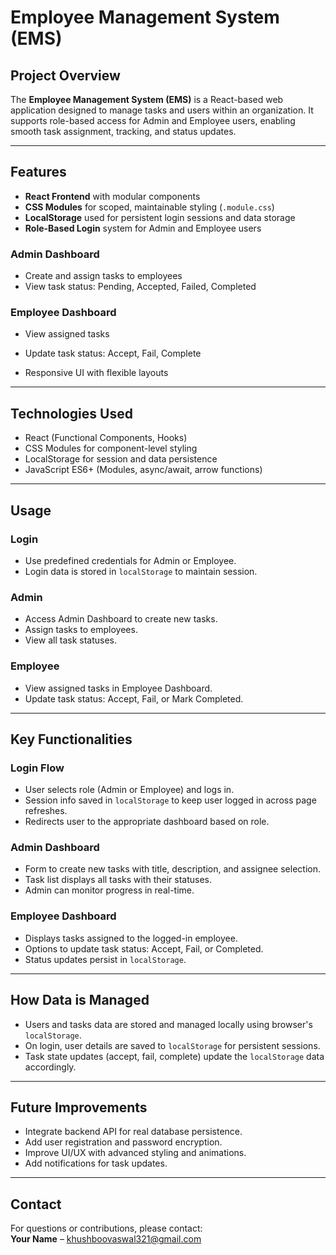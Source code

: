 # Employee Management System (EMS)

## Project Overview

The **Employee Management System (EMS)** is a React-based web application designed to manage tasks and users within an organization. It supports role-based access for Admin and Employee users, enabling smooth task assignment, tracking, and status updates.

---

## Features

- **React Frontend** with modular components  
- **CSS Modules** for scoped, maintainable styling (`.module.css`)  
- **LocalStorage** used for persistent login sessions and data storage  
- **Role-Based Login** system for Admin and Employee users  

### Admin Dashboard
- Create and assign tasks to employees  
- View task status: Pending, Accepted, Failed, Completed  

### Employee Dashboard
- View assigned tasks  
- Update task status: Accept, Fail, Complete  

- Responsive UI with flexible layouts

---

## Technologies Used

- React (Functional Components, Hooks)  
- CSS Modules for component-level styling  
- LocalStorage for session and data persistence  
- JavaScript ES6+ (Modules, async/await, arrow functions)  

---

## Usage

### Login
- Use predefined credentials for Admin or Employee.  
- Login data is stored in `localStorage` to maintain session.

### Admin
- Access Admin Dashboard to create new tasks.  
- Assign tasks to employees.  
- View all task statuses.

### Employee
- View assigned tasks in Employee Dashboard.  
- Update task status: Accept, Fail, or Mark Completed.

---

## Key Functionalities

### Login Flow
- User selects role (Admin or Employee) and logs in.  
- Session info saved in `localStorage` to keep user logged in across page refreshes.  
- Redirects user to the appropriate dashboard based on role.

### Admin Dashboard
- Form to create new tasks with title, description, and assignee selection.  
- Task list displays all tasks with their statuses.  
- Admin can monitor progress in real-time.

### Employee Dashboard
- Displays tasks assigned to the logged-in employee.  
- Options to update task status: Accept, Fail, or Completed.  
- Status updates persist in `localStorage`.

---

## How Data is Managed

- Users and tasks data are stored and managed locally using browser's `localStorage`.  
- On login, user details are saved to `localStorage` for persistent sessions.  
- Task state updates (accept, fail, complete) update the `localStorage` data accordingly.

---

## Future Improvements

- Integrate backend API for real database persistence.  
- Add user registration and password encryption.  
- Improve UI/UX with advanced styling and animations.  
- Add notifications for task updates.

---

## Contact

For questions or contributions, please contact:  
**Your Name** – khushboovaswal321@gmail.com
